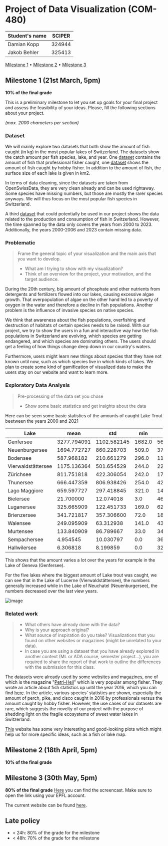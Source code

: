 # Project of Data Visualization (COM-480)

| Student's name | SCIPER |
| -------------- | ------ |
| Damian Kopp | 324944 |
| Jakob Behler | 325413 |

[Milestone 1](#milestone-1) • [Milestone 2](#milestone-2) • [Milestone 3](#milestone-3)

## Milestone 1 (21st March, 5pm)

**10% of the final grade**

This is a preliminary milestone to let you set up goals for your final project and assess the feasibility of your ideas.
Please, fill the following sections about your project.

*(max. 2000 characters per section)*

### Dataset

We will mainly explore two datasets that both show the amount of fish caught (in kg) in the most popular lakes of Switzerland. The datasets show the catch amount per fish species, lake, and year. One [dataset](https://opendata.swiss/fr/dataset/berufsfischerei-ertrag5) contains the amount of fish that professional fisher caught, one [dataset](https://opendata.swiss/fr/dataset/angelfischerei-ertrag6) shows the amount of fish caught by hobby fisher.
In addition to the amount of fish, the surface size of each lake is given in km2.

In terms of data cleaning, since the datasets are taken from OpenSwissData, they are very clean already and can be used rightaway. Some species have missing numbers, but those are mostly the rarer species anyways. We will thus focus on the most popular fish species in Switzerland.

A third [dataset](https://www.bfs.admin.ch/bfs/de/home/statistiken/kataloge-datenbanken.assetdetail.32346388.html) that could potentially be used in our project shows the data related to the production and consumption of fish in Switzerland. However, the time spanned by the data only covers the years from 2000 to 2023. Additionally, the years 2000-2006 and 2023 contain missing data.

### Problematic

> Frame the general topic of your visualization and the main axis that you want to develop.
> - What am I trying to show with my visualization?
> - Think of an overview for the project, your motivation, and the target audience.

During the 20th century, big amount of phosphate and other nutrients from detergents and fertilizers flowed into our lakes, causing excessive algae growth. That overpopulation of algae on the other hand led to a poverty of oxygen in the water and therefore a decline in fish populations.
Another problem is the influence of invasive species on native species.

We think that awareness about the fish populations, overfishing and destruction of habitats of certain species needs to be raised.
With our project, we try to show the users in a fun and interactive way how the fish populations in Switzerland are evolving, which species are getting endangered, and which species are dominating others. The users should get a feeling of how things change deep down in our country's waters.

Furthermore, users might learn new things about species that they have not known until now, such as which species live in which kinds of lakes.
We plan to create some kind of gamification of visualized data to make the users stay on our website and want to learn more.

### Exploratory Data Analysis

> Pre-processing of the data set you chose
> - Show some basic statistics and get insights about the data

Here can be seen some basic statistics of the amounts of caught Lake Trout beetween the years 2000 and 2021

| Lake      | mean        | std         | min    | max         |
| --------- | ----------- | ----------- | ------ | ----------- |
| Genfersee | 3277.794091 | 1102.582145 | 1682.0 | 5695.000000 |
| Neuenburgersee | 1694.772727 | 860.228703 | 509.0 | 3782.000000 |
| Bodensee | 587.968182 | 210.661279 | 296.0 | 1168.000000 |
| Vierwaldstättersee | 1175.136364 | 501.654529 | 244.0 | 2219.000000 |
| Zürichsee | 811.751818 | 422.306054 | 242.0 | 1723.000000 |
| Thunersee | 666.447359 | 806.938426 | 254.0 | 4236.141901 |
| Lago Maggiore | 659.597727 | 297.418845 | 321.0 | 1432.000000 |
| Bielersee | 21.700000 | 12.074018 | 3.0 | 46.000000 |
| Luganersee | 325.665909 | 122.451733 | 169.0 | 628.000000 |
| Brienzersee | 341.721817 | 357.306600 | 72.0 | 1831.079981 |
| Walensee | 249.095909 | 63.312938 | 141.0 | 438.000000 |
| Murtensee | 133.840909 | 86.789667 | 33.0 | 341.000000 |
| Sempachersee | 4.954545 | 10.030797 | 0.0 | 36.000000 |
| Hallwilersee | 6.306818 | 8.199859 | 0.0 | 32.000000 |

This shows that the amount varies a lot over the years for example in the Lake of Geneva (Genfersee).

For the five lakes where the biggest amount of Lake trout was caught, we can see that in the Lake of Lucerne (Vierwaldstättersee), the numbers generally increased while in the Lake of Neuchatel (Neuenburgersee), the numbers decreased over the last view years.

![image](https://github.com/user-attachments/assets/fba46232-85e1-463e-82d9-2a4a2c5326d6)


### Related work

> - What others have already done with the data?
> - Why is your approach original?
> - What source of inspiration do you take? Visualizations that you found on other websites or magazines (might be unrelated to your data).
> - In case you are using a dataset that you have already explored in another context (ML or ADA course, semester project...), you are required to share the report of that work to outline the differences with the submission for this class.

The datasets were already used by some websites and magazines, one of which is the magazine "[Petri-Heil](https://www.petri-heil.ch/)" which is very popular among fisher. They wrote an article about fish statistics up until the year 2016, which you can find [here](https://www.petri-heil.ch/index.php?cmspath=de/schweizer-fischerei-in-zahlen--723). In the article, various species' statistics are shown, especially the amount of perch, pike, and cisco caught in 2016 by professionals versus the amount caught by hobby fisher.
However, the use cases of our datasets are rare, which suggests the novelty of our project with the purpose of shedding light on the fragile ecosystems of sweet water lakes in Switzerland.

[This](https://www.aquaviva.ch/de/aktuelles/die-aussergewoehnliche-artenvielfalt-der-felchen-in-der-schweiz) website has some very interesting and good-looking plots which might help us for more specific ideas, such as a fish or lake map.

## Milestone 2 (18th April, 5pm)

**10% of the final grade**
 

## Milestone 3 (30th May, 5pm)

**80% of the final grade**
[Here](https://epflch-my.sharepoint.com/:v:/g/personal/damian_kopp_epfl_ch/EeRCBwQ8TBNOg4wQCM3ZI-0Bf6kfLkDg7_XvjgDWYNjkyQ?nav=eyJyZWZlcnJhbEluZm8iOnsicmVmZXJyYWxBcHAiOiJPbmVEcml2ZUZvckJ1c2luZXNzIiwicmVmZXJyYWxBcHBQbGF0Zm9ybSI6IldlYiIsInJlZmVycmFsTW9kZSI6InZpZXciLCJyZWZlcnJhbFZpZXciOiJNeUZpbGVzTGlua0NvcHkifX0&e=VkUie1) you can find the screencast. Make sure to open the link using your EPFL account.

The current website can be found [here](https://thymian18.github.io/Dataviz-project-fish-hosting/).


## Late policy

- < 24h: 80% of the grade for the milestone
- < 48h: 70% of the grade for the milestone

